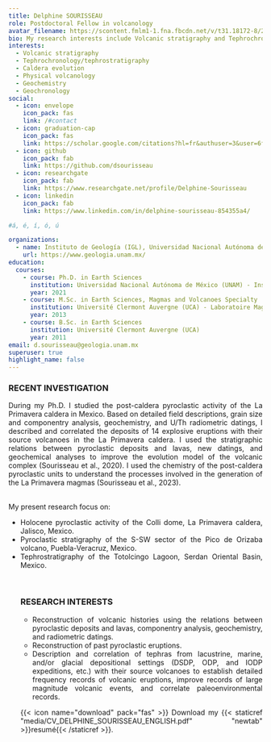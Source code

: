 ```yaml
---
title: Delphine SOURISSEAU
role: Postdoctoral Fellow in volcanology
avatar_filename: https://scontent.fmlm1-1.fna.fbcdn.net/v/t31.18172-8/26063654_10213101956896153_6742823389416746516_o.jpg?_nc_cat=106&ccb=1-3&_nc_sid=09cbfe&_nc_ohc=jK6po6Sk-s4AX-uvGtN&_nc_ht=scontent.fmlm1-1.fna&oh=19c393283008b03549d6abe0126e21d4&oe=608D9AC4
bio: My research interests include Volcanic stratigraphy and Tephrochronology/stratigraphy.
interests:
  - Volcanic stratigraphy
  - Tephrochronology/tephrostratigraphy
  - Caldera evolution
  - Physical volcanology
  - Geochemistry
  - Geochronology
social:
  - icon: envelope
    icon_pack: fas
    link: /#contact
  - icon: graduation-cap
    icon_pack: fas
    link: https://scholar.google.com/citations?hl=fr&authuser=3&user=6fCSTU4AAAAJ
  - icon: github
    icon_pack: fab
    link: https://github.com/dsourisseau
  - icon: researchgate
    icon_pack: fab
    link: https://www.researchgate.net/profile/Delphine-Sourisseau
  - icon: linkedin
    icon_pack: fab
    link: https://www.linkedin.com/in/delphine-sourisseau-854355a4/

#á, é, í, ó, ú

organizations:
  - name: Instituto de Geología (IGL), Universidad Nacional Autónoma de México (UNAM)
    url: https://www.geologia.unam.mx/
education:
  courses:
    - course: Ph.D. in Earth Sciences
      institution: Universidad Nacional Autónoma de México (UNAM) - Instituto de Geofísica Unidad Michoacán (IGUM)
      year: 2021
    - course: M.Sc. in Earth Sciences, Magmas and Volcanoes Specialty
      institution: Université Clermont Auvergne (UCA) - Laboratoire Magmas et Volcans (LMV)
      year: 2013
    - course: B.Sc. in Earth Sciences
      institution: Université Clermont Auvergne (UCA)
      year: 2011
email: d.sourisseau@geologia.unam.mx
superuser: true
highlight_name: false
---
```


### RECENT INVESTIGATION
<div style="text-align: justify"> 
During my Ph.D. I studied the post-caldera pyroclastic activity of the La Primavera caldera in Mexico. Based on detailed field descriptions, grain size and componentry analysis, geochemistry, and U/Th radiometric datings, I described and correlated the deposits of 14 explosive eruptions with their source volcanoes in the La Primavera caldera. I used the stratigraphic relations between pyroclastic deposits and lavas, new datings, and geochemical analyses to improve the evolution model of the volcanic complex (Sourisseau et al., 2020). I used the chemistry of the post-caldera pyroclastic units to understand the processes involved in the generation of the La Primavera magmas (Sourisseau et al., 2023).
<br /> <br /> 

My present research focus on:

<ul>

<li> <div style="text-align: justify"> Holocene pyroclastic activity of the Colli dome, La Primavera caldera, Jalisco, Mexico.

<li> <div style="text-align: justify"> Pyroclastic stratigraphy of the S-SW sector of the Pico de Orizaba volcano, Puebla-Veracruz, Mexico.

<li> <div style="text-align: justify"> Tephrostratigraphy of the Totolcingo Lagoon, Serdan Oriental Basin, Mexico.

<ul>

</div>
<br /> 

### RESEARCH INTERESTS

<ul>

<li> <div style="text-align: justify"> Reconstruction of volcanic histories using the relations between pyroclastic deposits and lavas, componentry analysis, geochemistry, and radiometric datings. 

<li> <div style="text-align: justify"> Reconstruction of past pyroclastic eruptions.

<li> <div style="text-align: justify"> Description and correlation of tephras from lacustrine, marine, and/or glacial depositional settings (DSDP, ODP, and IODP expeditions, etc.) with their source volcanoes to establish detailed frequency records of volcanic eruptions, improve records of large magnitude volcanic events, and correlate paleoenvironmental records.

</ul>

{{< icon name="download" pack="fas" >}} Download my {{< staticref "media/CV_DELPHINE_SOURISSEAU_ENGLISH.pdf" "newtab" >}}resumé{{< /staticref >}}.